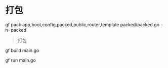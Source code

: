 # 打包

gf pack app,boot,config,packed,public,router,template packed/packed.go -n=packed

> 打包

gf build main.go

gf run main.go
